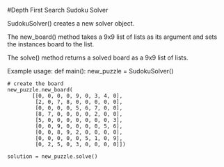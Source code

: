 #Depth First Search Sudoku Solver

SudokuSolver() creates a new solver object.

The new_board() method takes a 9x9 list of lists as its argument and sets the instances board to the list.

The solve() method returns a solved board as a 9x9 list of lists.

Example usage:
def main():
    new_puzzle = SudokuSolver()

    # create the board
    new_puzzle.new_board(
            [[0, 0, 0, 0, 9, 0, 3, 4, 0],
             [2, 0, 7, 8, 0, 0, 0, 0, 0],
             [0, 0, 0, 0, 5, 6, 7, 0, 0],
             [8, 7, 0, 0, 0, 0, 2, 0, 0],
             [5, 0, 0, 0, 0, 0, 0, 0, 3],
             [0, 0, 9, 0, 0, 0, 0, 5, 6],
             [0, 0, 8, 9, 2, 0, 0, 0, 0],
             [0, 0, 0, 0, 0, 5, 1, 0, 9],
             [0, 2, 5, 0, 3, 0, 0, 0, 0]])

    solution = new_puzzle.solve()